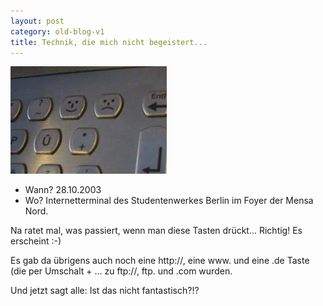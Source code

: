```yaml
---
layout: post
category: old-blog-v1
title: Technik, die mich nicht begeistert...
---
```


![](/images-blog/old-blogs/IMG_1786.jpg)

* Wann? 28.10.2003
* Wo? Internetterminal des Studentenwerkes Berlin im Foyer der Mensa Nord.

Na ratet mal, was passiert, wenn man diese Tasten drückt... Richtig! Es erscheint :-)

Es gab da übrigens auch noch eine http://, eine www. und eine .de Taste (die per Umschalt + ... zu ftp://, ftp. und .com wurden.

Und jetzt sagt alle: Ist das nicht fantastisch?!?